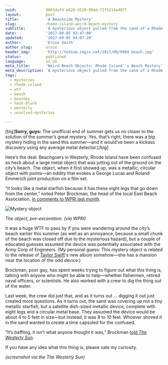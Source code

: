 ```yaml
---
uuid:             9863daf4-a628-4520-99ad-72f5214a487f
layout:           post
title:            'A Beachside Mystery'
slug:             rhode-island-weird-beach-mystery
subtitle:         'A mysterious object pulled from the sand of a Rhode Island beach was even weirder than officials expected. Anyone know what this is?'
date:             '2017-09-05 03:47:00'
updated:          '2017-09-05 04:07:20'
author:           'Ernie Smith'
author_slug:      ernie
header_img:       'http://tedium.imgix.net/2017/09/0904_beach.jpg'
status:           published
language:         en_US
meta_title:       'Weird Beach Objects: Rhode Island''s Beach Mystery'
meta_description: 'A mysterious object pulled from the sand of a Rhode Island beach was even weirder than officials expected. Anyone know what this is?'
tags:
  - mysteries
  - rhode-island
  - wtf
  - beach
  - beaches
  - hash-blurb
  - westerly
  - unsolved-mysteries

---
```


[big]**Sorry, guys:** The unofficial end of summer gets us no closer to the solution of the summer’s great mystery. Yes, that’s right, there was a big mystery hiding in the sand this summer—and it would’ve been a kickass discovery using any average metal detector.[/big]

Here’s the deal: Beachgoers in Westerly, Rhode Island have been confused as heck about a large metal object that was jutting out of the ground on the city’s beach. The object, when it first showed up, was a metallic, circular object with points—an oddity that evokes a George Lucas and Roland Emmerich joint production on a film set.

“It looks like a metal starfish because it has these eight legs that go down from the center,” noted Peter Brockman, the head of the local East Beach Association, [in comments to WPRI last month](http://wpri.com/2017/08/11/mystery-surrounds-strange-object-found-in-waters-off-westerly/).

![Mystery object](http://tedium.imgix.net/2017/09/0904_beach2.jpg)

*The object, pre-excavation. (via WPRI)*

It was a huge WTF to pass by if you were wandering around the city’s beach earlier this summer (as well as an annoyance, because a small chunk of the beach was closed off due to the mysterious hazard), but a couple of educated guesses assumed the device was potentially associated with the Army Corp of Engineers. (My personal guess: This mystery object is related to the release of [Taylor Swift](http://amzn.to/2vGYtaT)'s new album somehow—she has a mansion near the location of the odd device.)

Brockman, poor guy, has spent weeks trying to figure out what this thing is, talking with anyone who might be able to help—whether fishermen, retired naval officers, or scientists. He also worked with a crew to dig the thing out of the water.

Last week, the crew did just that, and as it turns out … digging it out just created more questions. As it turns out, the sand was covering up not a tiny metallic starfish, but a satellite dish-sized metallic device, complete with eight legs and a circular metal base. They assumed the device would be about 4 to 5 feet in size—but instead, it was 8 to 10 feet. Whoever shoved it in the sand wanted to create a time capsuled for the confused.

“It’s baffling, it isn’t what anyone thought it was,” Brockman [told *The Westerly Sun*](http://www.thewesterlysun.com/news/topnews/10795634-154/mystery-objects-removal-from-the-sands-off-east-beach-creates.html).

If you have any idea what this thing is, please sate my curiosity.

*(screenshot via the The Westerly Sun)*
